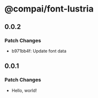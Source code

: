 # @compai/font-lustria

## 0.0.2

### Patch Changes

- b971bb4f: Update font data

## 0.0.1

### Patch Changes

- Hello, world!
